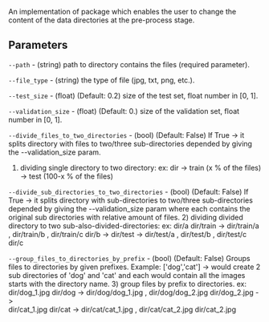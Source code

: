 An implementation of package which enables the user to change the content of the data directories at the
pre-process stage.

Parameters
---
```--path``` - (string) path to directory contains the files (required parameter).

```--file_type``` - (string) the type of file (jpg, txt, png, etc.).

```--test_size``` - (float) (Default: 0.2) size of the test set, float number in [0, 1].

```--validation_size``` - (float) (Default: 0.) size of the validation set, float number in [0, 1].

```--divide_files_to_two_directories``` - (bool) (Default: False) If True -> it splits directory with files to two/three sub-directories depended by giving the --validation_size param.
1) dividing single directory to two directory:
    ex: dir -> train (x % of the files)
            -> test (100-x % of the files)

```--divide_sub_directories_to_two_directories``` - (bool) (Default: False) If True -> it splits directory with sub-directories to 
two/three sub-directories depended by giving the --validation_size param where each contains
the original sub directories with relative amount of files.
2) dividing divided directory to two sub-also-divided-directories:
    ex: dir/a           dir/train -> dir/train/a , dir/train/b , dir/train/c
        dir/b     ->    dir/test  -> dir/test/a  , dir/test/b  , dir/test/c
        dir/c

```--group_files_to_directories_by_prefix``` - (bool) (Default: False)  Groups files to directories by given prefixes. Example: ['dog','cat'] ->
would create 2 sub directories of 'dog' and 'cat' and each would contain all the images 
starts with the directory name.
3) group files by prefix to directories.
    ex: dir/dog_1.jpg       dir/dog  -> dir/dog/dog_1.jpg , dir/dog/dog_2.jpg
        dir/dog_2.jpg   ->  
        dir/cat_1.jpg       dir/cat  -> dir/cat/cat_1.jpg , dir/cat/cat_2.jpg
        dir/cat_2.jpg